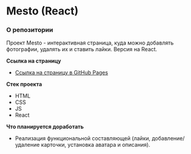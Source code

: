 # Mesto (React)

### О репозитории

Проект Mesto - интерактивная страница, куда можно добавлять фотографии, удалять их и ставить лайки. Версия на React.

**Ссылка на страницу**

* [Ссылка на страницу в GitHub Pages](https://alexeyitm.github.io/mesto/)

**Стек проекта**

* HTML
* CSS
* JS
* React

**Что планируется доработать**

* Реализация функциональной составляющей (лайки, добавление/удаление карточки, установка аватара и описания).
